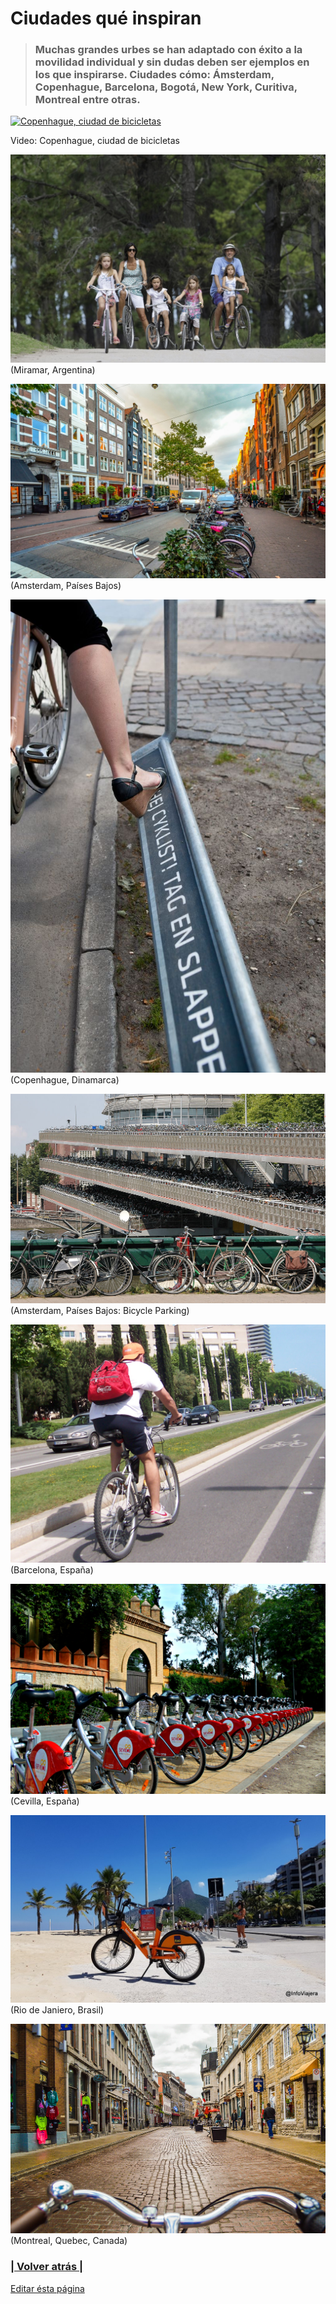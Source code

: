# Ciudades qué inspiran

>### Muchas grandes urbes se han adaptado con éxito a la movilidad individual y sin dudas deben ser ejemplos en los que inspirarse. Ciudades cómo: Ámsterdam, Copenhague, Barcelona, Bogotá, New York, Curitiva, Montreal entre otras.

[![Copenhague, ciudad de bicicletas](http://img.youtube.com/vi/HUbrLNHLfEU/0.jpg)](http://www.youtube.com/watch?v=HUbrLNHLfEU "Copenhague, ciudad de bicicletas")

Video: Copenhague, ciudad de bicicletas

![Miramar, Argentina](cuidades_que_inspiran.8.jpg)(Miramar, Argentina)

![Amsterdam, Países Bajos](cuidades_que_inspiran.1.jpg)(Amsterdam, Países Bajos)

![Copenhague, Dinamarca](cuidades_que_inspiran.2.jpg)(Copenhague, Dinamarca)

![Amsterdam, Países Bajos: Bicycle Parking](cuidades_que_inspiran.3.jpg)(Amsterdam, Países Bajos: Bicycle Parking)

![Barcelona, España](cuidades_que_inspiran.4.jpg)(Barcelona, España)

![Cevilla, España](cuidades_que_inspiran.5.jpg)(Cevilla, España)

![Rio de Janiero, Brasil](cuidades_que_inspiran.6.jpg)(Rio de Janiero, Brasil)

![Montreal, Quebec, Canada](cuidades_que_inspiran.7.jpg)(Montreal, Quebec, Canada)


### [| Volver atrás |](../)
[Editar ésta página]({{site.github.repository_url}}{{page.path}})
